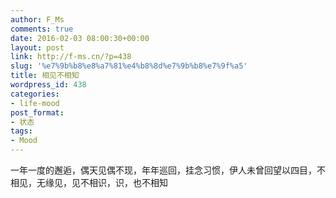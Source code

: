 ```yaml
---
author: F_Ms
comments: true
date: 2016-02-03 08:00:30+00:00
layout: post
link: http://f-ms.cn/?p=438
slug: '%e7%9b%b8%e8%a7%81%e4%b8%8d%e7%9b%b8%e7%9f%a5'
title: 相见不相知
wordpress_id: 438
categories:
- life-mood
post_format:
- 状态
tags:
- Mood
---
```


一年一度的邂逅，偶天见偶不现，年年巡回，挂念习惯，伊人未曾回望以四目，不相见，无缘见，见不相识，识，也不相知
